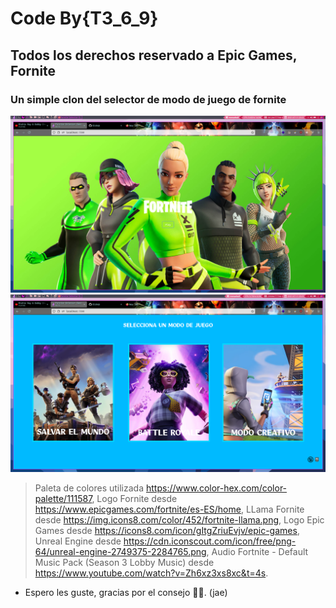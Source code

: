 # Code By{T3_6_9}

## Todos los derechos reservado a Epic Games, Fornite

### Un simple clon del selector de modo de juego de fornite

<img src="/assets/images/final1.png">
<img src="/assets/images/final2.png">

> Paleta de colores utilizada https://www.color-hex.com/color-palette/111587,
> Logo Fornite desde https://www.epicgames.com/fortnite/es-ES/home,
> LLama Fornite desde https://img.icons8.com/color/452/fortnite-llama.png,
> Logo Epic Games desde https://icons8.com/icon/gItgZriuEvjv/epic-games,
> Unreal Engine desde https://cdn.iconscout.com/icon/free/png-64/unreal-engine-2749375-2284765.png,
> Audio Fortnite - Default Music Pack (Season 3 Lobby Music) desde  https://www.youtube.com/watch?v=Zh6xz3xs8xc&t=4s.

- Espero les guste, gracias por el consejo 👨‍💻. (jae)